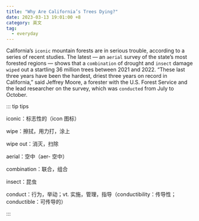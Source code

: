 ```yaml
---
title: "Why Are California’s Trees Dying?"
date: 2023-03-13 19:01:00 +8
category: 英文
tag:
  - everyday
---
```


California’s `iconic` mountain forests are in serious trouble, according to a series of recent studies. The latest — an `aerial` survey of the state’s most forested regions — shows that a `combination` of drought and `insect` damage `wiped` out a startling 36 million trees between 2021 and 2022. “These last three years have been the hardest, driest three years on record in California,” said Jeffrey Moore, a forester with the U.S. Forest Service and the lead researcher on the survey, which was `conducted` from July to October.

::: tip tips

iconic：标志性的（icon 图标）

wipe：擦拭，用力打，涂上

wipe out：消灭，扫除

aerial：空中（aer- 空中）

combination：联合，组合

insect：昆虫

conduct：行为，举动；vt. 实施，管理，指导（conductibility：传导性；conductible：可传导的）

:::
